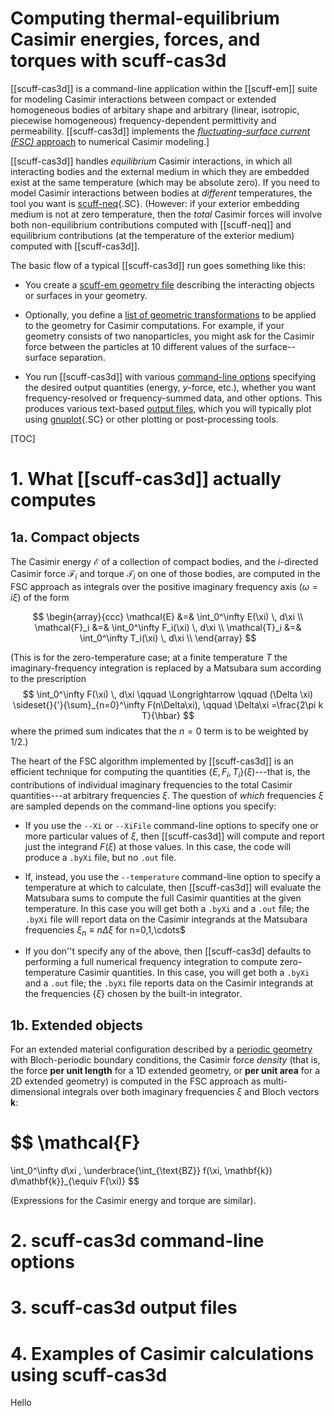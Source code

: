 <h1>Computing thermal-equilibrium Casimir energies, forces, 
    and torques with <span class="SC">scuff-cas3d</span>
</h1>

[[scuff-cas3d]] is a command-line application within the [[scuff-em]] suite
for modeling Casimir interactions between compact or extended homogeneous
bodies of arbitary shape and arbitrary (linear, isotropic, piecewise homogeneous)
frequency-dependent permittivity and permeability. [[scuff-cas3d]] implements the 
[*fluctuating-surface current (FSC)* approach][FSCPaper]
to numerical Casimir modeling.]

[[scuff-cas3d]] handles *equilibrium* Casimir interactions, in which
all interacting bodies and the external medium in which they are embedded 
exist at the same temperature (which may be absolute zero). If you
need to model Casimir interactions between bodies at *different* 
temperatures, the tool you want is 
[scuff-neq](../scuff-neq/scuff-neq.md){.SC}.
(However: if your exterior embedding medium is not at zero 
temperature, then the *total* Casimir forces will involve
both non-equilibrium contributions computed with [[scuff-neq]] 
and equilibrium contributions (at the temperature of the 
exterior medium) computed with [[scuff-cas3d]].

The basic flow of a typical [[scuff-cas3d]] run goes something like this:

+ You create a [<span class="SC">scuff-em</span> geometry file][Geometries]
describing the interacting objects or surfaces in your geometry.

+ Optionally, you define a 
[list of geometric transformations][Transformations] 
to be applied to the geometry for Casimir computations.
For example, if your geometry consists of two nanoparticles, you
might ask for the Casimir force between the particles at 10 different
values of the surface--surface separation.

+ You run [[scuff-cas3d]] with various
[command-line options](#CommandLineOptions) specifying the
desired output quantities (energy, $y$-force, etc.), whether
you want frequency-resolved or frequency-summed data, and
other options. This produces various text-based 
[output files](#OutputFiles), which you will typically
plot using [gnuplot](www.gnuplot.info){.SC} or other 
plotting or post-processing tools.

[TOC]  

# 1. What [[scuff-cas3d]] actually computes

## 1a. Compact objects

The Casimir energy $\mathcal{E}$ of a collection of compact bodies,
and the $i$-directed Casimir force $\mathcal{F}_i$ and 
torque $\mathcal{T}_i$ on one of 
those bodies, are computed in the FSC approach as integrals 
over the positive imaginary frequency axis
($\omega=i\xi$) of the form

$$ \begin{array}{ccc}
   \mathcal{E}   &=& \int_0^\infty E(\xi) \, d\xi \\
   \mathcal{F}_i &=& \int_0^\infty F_i(\xi) \, d\xi \\
   \mathcal{T}_i &=& \int_0^\infty T_i(\xi) \, d\xi \\
   \end{array}
$$

(This is for the zero-temperature case; at a finite temperature
$T$ the imaginary-frequency integration is replaced by a 
Matsubara sum according to the prescription
$$ \int_0^\infty F(\xi) \, d\xi 
   \qquad \Longrightarrow \qquad
   (\Delta \xi) \sideset{}{'}{\sum}_{n=0}^\infty F(n\Delta\xi),
   \qquad \Delta\xi =\frac{2\pi k T}{\hbar}
$$
where the primed sum indicates that the $n=0$ term is 
to be weighted by $1/2.$)

The heart of the FSC algorithm implemented by [[scuff-cas3d]]
is an efficient technique for computing the quantities
$\{E,F_i,T_i\}(\xi)$---that is, the contributions of 
individual imaginary frequencies to the total Casimir 
quantities---at arbitrary frequencies $\xi$.
The question of *which* frequencies $\xi$ are sampled
depends on the command-line options you specify:

+ If you use the `--Xi` or `--XiFile` command-line options to 
specify one or more particular values of $\xi$, then [[scuff-cas3d]]
will compute and report just the integrand $F(\xi)$ at those
values. In this case, the code will produce a `.byXi` file,
but no `.out` file.

+ If, instead, you use the `--temperature` command-line option to specify 
a temperature at which to calculate, then [[scuff-cas3d]]
will evaluate the Matsubara sums to compute the full 
Casimir quantities at the given temperature. In this 
case you will get both a `.byXi` and a `.out` file; 
the `.byXi` file will report data on the Casimir
integrands at the Matsubara frequencies
$\xi_n\equiv n\Delta \xi$ for n=0,1,\cdots$

+ If you don''t specify any of the above, then [[scuff-cas3d]
defaults to performing a full numerical frequency integration
to compute zero-temperature Casimir quantities. In 
this case, you will get both a `.byXi` and a `.out`
file; the `.byXi` file reports data on the Casimir
integrands at the frequencies $\{\xi\}$ chosen by 
the built-in integrator.

## 1b. Extended objects

For an extended material configuration described by a
[periodic geometry](../../reference/Geometries.md#Extended)
with Bloch-periodic boundary conditions, the Casimir force 
*density* (that is, the force **per unit length** for a 1D 
extended geometry, or **per unit area** for a 2D extended 
geometry) is computed in the FSC approach as multi-dimensional 
integrals over both imaginary frequencies $\xi$ and Bloch 
vectors $\mathbf{k}$:

$$ \mathcal{F}
   = 
   \int_0^\infty d\xi \,
    \underbrace{\int_{\text{BZ}} f(\xi, \mathbf{k}) d\mathbf{k}}_{\equiv F(\xi)}
$$

(Expressions for the Casimir energy and torque are similar).

<a name="CommandLineOptions"></a>
# 2. <span class="SC">scuff-cas3d</span> command-line options

<a name="OutputFiles"></a>
# 3. <span class="SC">scuff-cas3d</span> output files

<a name="Examples"></a>
# 4. Examples of Casimir calculations using <span class="SC">scuff-cas3d</span>

Hello

[EarlierVersion]: http://homerreid.com/scuff-em/scuff-cas3d
[FSCPaper]: http://dx.doi.org/10.1103/PhysRevA.88.022514
[Geometries]: ../reference/Geometries.md
[Transformations]: ../reference/Transformations.md

